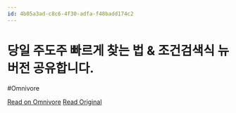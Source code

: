 ```yaml
---
id: 4b05a3ad-c8c6-4f30-adfa-f48badd174c2
---
```


# 당일 주도주 빠르게 찾는 법 & 조건검색식 뉴버전 공유합니다.
#Omnivore

[Read on Omnivore](https://omnivore.app/me/https-youtube-com-watch-v-on-r-qg-kkh-tfm-18f746aaebe)
[Read Original](https://youtube.com/watch?v=onRQgKkhTFM)

